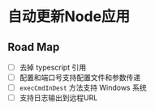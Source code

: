 # 自动更新Node应用

## Road Map

* [ ] 去掉 typescript 引用
* [ ] 配置和端口号支持配置文件和参数传递
* [ ] `execCmdInDest` 方法支持 Windows 系统
* [ ] 支持日志输出到远程URL